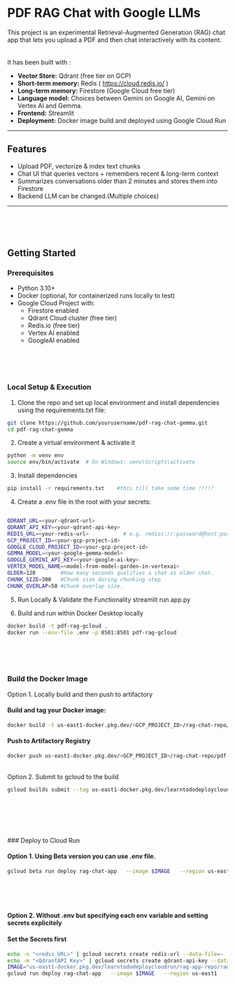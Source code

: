 # PDF RAG Chat with Google LLMs

This project is an experimental Retrieval-Augmented Generation (RAG) chat app that lets you upload a PDF and then chat interactively with its content.  
<br><br>
It has been built with :
- **Vector Store:** Qdrant (free tier on GCP)    <br>
- **Short-term memory:** Redis  ( https://cloud.redis.io/ ) <br>  
- **Long-term memory:** Firestore (Google Cloud free tier)  <br>
- **Language model:** Choices between Gemini on Google AI, Gemini on Vertex AI and Gemma. <br> 
- **Frontend:** Streamlit  <br>
- **Deployment:** Docker image build and deployed using Google Cloud Run  <br>

---

## Features
- Upload PDF, vectorize & index text chunks  
- Chat UI that queries vectors + remembers recent & long-term context  
- Summarizes conversations older than 2 minutes and stores them into Firestore  
- Backend LLM can be changed.(Multiple choices)  

---
<br>
<br>
<br>

## Getting Started

### Prerequisites

- Python 3.10+  
- Docker (optional, for containerized runs locally to test)  
- Google Cloud Project with:  
  - Firestore enabled  
  - Qdrant Cloud cluster (free tier)  
  - Redis.io (free tier)  
  - Vertex AI enabled
  - GoogleAI enabled   
<br>
<br>
<br>

### Local Setup & Execution

1. Clone the repo and set up local environment and install dependencies using the requirements.txt file:

```bash
git clone https://github.com/yourusername/pdf-rag-chat-gemma.git
cd pdf-rag-chat-gemma
```

2. Create a virtual environment & activate it 

```bash
python -m venv env
source env/bin/activate  # On Windows: venv\Scripts\activate
```

3. Install dependencies 
```bash
pip install -r requirements.txt    #this till take some time !!!!! 
```

4. Create a .env file in the root with your secrets:
```bash

QDRANT_URL=<your-qdrant-url>
QDRANT_API_KEY=<your-qdrant-api-key>
REDIS_URL=<your-redis-url>           # e.g. rediss://:password@host:port
GCP_PROJECT_ID=<your-gcp-project-id>
GOOGLE_CLOUD_PROJECT_ID=<your-gcp-project-id>
GEMMA_MODEL=<your-google-gemma-model>
GOOGLE_GEMINI_API_KEY=<your-google-ai-key>
VERTEX_MODEL_NAME=<model-from-model-garden-in-vertexai>
OLDER=120        #How many seconds qualifies a chat as older chat.
CHUNK_SIZE=300   #Chunk size during chunking step
CHUNK_OVERLAP=50 #Chunk overlap size.
```

5. Run Locally & Validate the Functionality
streamlit run app.py

6. Build and run within Docker Desktop locally
```bash
docker build -t pdf-rag-gcloud .
docker run --env-file .env -p 8501:8501 pdf-rag-gcloud
```
<br>
<br>
<br>

### Build the Docker Image 

Option 1. Locally build and then push to artifactory 
#### Build and tag your Docker image:
```bash
docker build -t us-east1-docker.pkg.dev/<GCP_PROJECT_ID>/rag-chat-repo/pdf-rag-gcloud:latest .
```

#### Push to Artifactory Registry
```bash
docker push us-east1-docker.pkg.dev/<GCP_PROJECT_ID>/rag-chat-repo/pdf-rag-gcloud:latest
```
<br>
Option 2. Submit to gcloud to the build 
<br>

```bash 
gcloud builds submit --tag us-east1-docker.pkg.dev/learntododeploycloudrun/rag-app-repo/rag-app:latest
```
<br>
<br>
<br>
<br>
<br>
### Deploy to Cloud Run 

#### Option 1. Using Beta version you can use .env file.
```bash 
gcloud beta run deploy rag-chat-app   --image $IMAGE   --region us-east1   --allow-unauthenticated   --port 8501   --memory 2Gi   --cpu 1   --concurrency 80   --service-account <serviceaccount>  --env-vars-file .env
```
<br>
<br>
<br>

#### Option 2. Without .env but specifying each env variable and setting secrets explicitely

#### Set the Secrets first
```bash 
echo -n "<redis_URL>" | gcloud secrets create redis-url --data-file=-
echo -m "<QdrantAPI Key>" | gcloud secrets create qdrant-api-key --data-file=-
IMAGE="us-east1-docker.pkg.dev/learntododeploycloudrun/rag-app-repo/rag-app:latest"
gcloud run deploy rag-chat-app   --image $IMAGE   --region us-east1   --allow-unauthenticated   --port 8501   --memory 2Gi   --cpu 1   --concurrency 80   --service-account <service account>   --set-env-vars GOOGLE_CLOUD_PROJECT="<GCP Project>,VERTEX_LOCATION="us-east1",VERTEX_MODEL_NAME="gemini-2.5-flash",APP_TIMEZONE="America/New_York",QDRANT_URL="<Qdrant URL>"   --set-secrets REDIS_URL=redis-url:latest --set-secrets QDRANT_API_KEY=qdrant-api-key:latest
```
<br>

